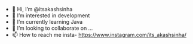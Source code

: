 - 👋 Hi, I’m @itsakashsinha
- 👀 I’m interested in development
- 🌱 I’m currently learning Java
- 💞️ I’m looking to collaborate on ...
- 📫 How to reach me insta- https://www.instagram.com/its_akashsinha/

<!---
itsakashsinha/itsakashsinha is a ✨ special ✨ repository because its `README.md` (this file) appears on your GitHub profile.
You can click the Preview link to take a look at your changes.
--->
